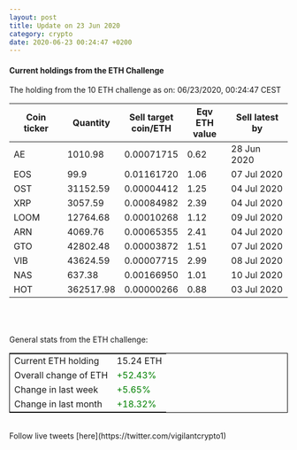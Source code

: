 ```yaml
---
layout: post
title: Update on 23 Jun 2020
category: crypto
date: 2020-06-23 00:24:47 +0200
---
```

<!-- Global site tag (gtag.js) - Google Analytics -->
<script async src="https://www.googletagmanager.com/gtag/js?id=UA-103831149-5"></script>
<script>
  window.dataLayer = window.dataLayer || [];
  function gtag(){dataLayer.push(arguments);}
  gtag('js', new Date());

  gtag('config', 'UA-103831149-5');
</script>


#### Current holdings from the ETH Challenge

The holding from the 10 ETH challenge as on: 06/23/2020, 00:24:47 CEST

|Coin ticker|Quantity|Sell target<br>coin/ETH|Eqv ETH<br>value|Sell latest by|
|-----------|--------|-----------|-----------|--------------|
AE|1010.98|  0.00071715|0.62|28 Jun 2020|
EOS|99.9|  0.01161720|1.06|07 Jul 2020|
OST|31152.59|  0.00004412|1.25|04 Jul 2020|
XRP|3057.59|  0.00084982|2.39|04 Jul 2020|
LOOM|12764.68|  0.00010268|1.12|09 Jul 2020|
ARN|4069.76|  0.00065355|2.41|04 Jul 2020|
GTO|42802.48|  0.00003872|1.51|07 Jul 2020|
VIB|43624.59|  0.00007715|2.99|08 Jul 2020|
NAS|637.38|  0.00166950|1.01|10 Jul 2020|
HOT|362517.98|  0.00000266|0.88|03 Jul 2020|

<br>
<br>
<br>
General stats from the ETH challenge:

<table style="border:1px solid black;margin-left:auto;margin-right:auto;">
	<tbody>
	<tr>
		<td>Current ETH holding</td>
		<td>     15.24 ETH</td>
	</tr>
	<tr>
		<td>Overall change of ETH</td>
		<td><font color="green">+52.43%</font></td>
	</tr>
	<tr>
		<td>Change in last week</td>
		<td><font color="green">+5.65%</font></td>
	</tr>
	<tr>
		<td>Change in last month</td>
		<td><font color="green">+18.32%</font></td>
	</tr>
	</tbody>
</table>

<br>
Follow live tweets [here](https://twitter.com/vigilantcrypto1)
<br>
<br>
